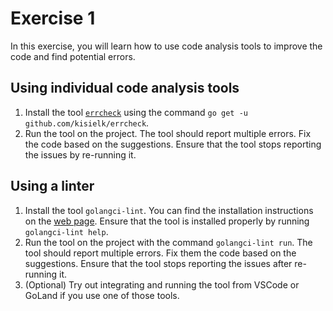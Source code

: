 # Exercise 1

In this exercise, you will learn how to use code analysis tools to improve the code and find potential errors.

## Using individual code analysis tools

1. Install the tool [`errcheck`](github.com/kisielk/errcheck
) using the command `go get -u github.com/kisielk/errcheck`.
2. Run the tool on the project. The tool should report multiple errors. Fix the code based on the suggestions. Ensure that the tool stops reporting the issues by re-running it.

## Using a linter

1. Install the tool `golangci-lint`. You can find the installation instructions on the [web page](https://github.com/golangci/golangci-lint#install). Ensure that the tool is installed properly by running `golangci-lint help`.
2. Run the tool on the project with the command `golangci-lint run`. The tool should report multiple errors. Fix them the code based on the suggestions. Ensure that the tool stops reporting the issues after re-running it.
3. (Optional) Try out integrating and running the tool from VSCode or GoLand if you use one of those tools.



